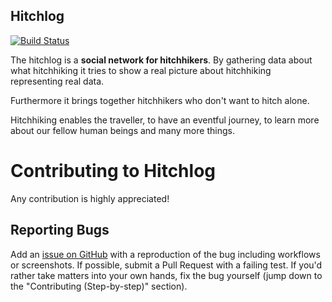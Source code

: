 Hitchlog
--------

[![Build Status](https://travis-ci.org/flov/Hitchlog.png?branch=master)](https://travis-ci.org/flov/Hitchlog)

The hitchlog is a **social network for hitchhikers**.
By gathering data about what hitchhiking it tries to show a real
picture about hitchhiking representing real data.

Furthermore it brings together hitchhikers who don't want to hitch
alone.

Hitchhiking enables the traveller, to have an eventful journey, to learn
more about our fellow human beings and many more things.

# Contributing to Hitchlog

Any contribution is highly appreciated!

## Reporting Bugs

Add an [issue on GitHub](https://github.com/flov/Hitchlog/issues) with a
reproduction of the bug including workflows or screenshots.  If
possible, submit a Pull Request with a failing test.  If you'd rather
take matters into your own hands, fix the bug yourself (jump down to the
"Contributing (Step-by-step)" section).


